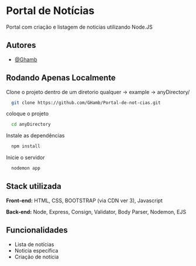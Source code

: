 
# Portal de Notícias


Portal com criação e listagem de noticias utilizando Node.JS 

## Autores

- [@Ghamb](https://www.github.com/GHamb)



## Rodando Apenas Localmente

Clone o projeto dentro de um diretorio qualquer -> example -> anyDirectory/<git clone aqui>

```bash
  git clone https://github.com/GHamb/Portal-de-not-cias.git
```

coloque o projeto 

```bash
  cd anyDirectory
```

Instale as dependências

```bash
  npm install
```

Inicie o servidor

```bash
  nodemon app
```


## Stack utilizada

**Front-end:** HTML, CSS, BOOTSTRAP (via CDN ver 3), Javascript

**Back-end:** Node, Express, Consign, Validator, Body Parser, Nodemon, EJS





## Funcionalidades

- Lista de notícias 
- Noticia específica 
- Criação de notícia


